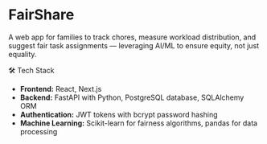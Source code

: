 # FairShare

A web app for families to track chores, measure workload distribution, and suggest fair task assignments — leveraging AI/ML to ensure equity, not just equality.


 🛠 Tech Stack

- **Frontend:** React, Next.js  
- **Backend:** FastAPI with Python, PostgreSQL database, SQLAlchemy ORM
- **Authentication:** JWT tokens with bcrypt password hashing
- **Machine Learning:** Scikit-learn for fairness algorithms, pandas for data processing
